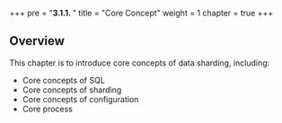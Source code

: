 +++
pre = "<b>3.1.1. </b>"
title = "Core Concept"
weight = 1
chapter = true
+++

## Overview

This chapter is to introduce core concepts of data sharding, including:

- Core concepts of SQL
- Core concepts of sharding
- Core concepts of configuration
- Core process
